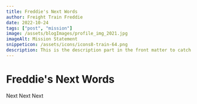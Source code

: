 ```yaml
---
title: Freddie's Next Words
author: Freight Train Freddie
date: 2022-10-24
tags: ["post", "mission"]
image: /assets/blogImages/profile_img_2021.jpg
imageAlt: Mission Statement
snippeticon: /assets/icons/icons8-train-64.png
description: This is the description part in the front matter to catch the reader's attention. It also is the Next Word Section
---
```


# Freddie's Next Words

Next Next Next